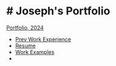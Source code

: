  
# # Joseph's Portfolio

[Portfolio, 2024](./Landing.md)
- [Prev Work Experience](./Experience.md)
- [Resume](./Resume.md)
- [Work Examples](./WorkExamples.md)
-
